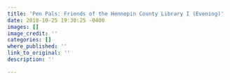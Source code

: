 ```yaml
---
title: 'Pen Pals: Friends of the Hennepin County Library I (Evening)'
date: 2018-10-25 19:30:25 -0400
images: []
image_credit: ''
categories: []
where_published: ''
link_to_original: ''
description: ''

---
```

